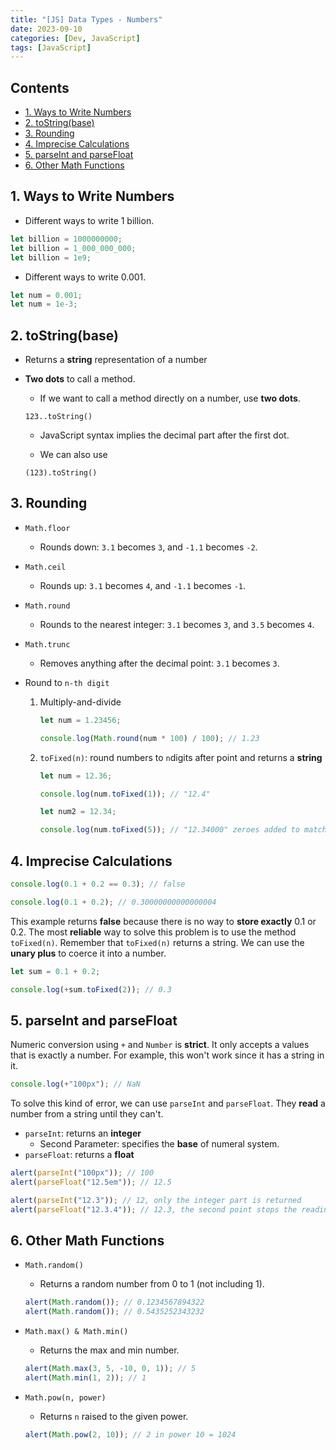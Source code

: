 ```yaml
---
title: "[JS] Data Types - Numbers"
date: 2023-09-10
categories: [Dev, JavaScript]
tags: [JavaScript]
---
```


## Contents

- [1. Ways to Write Numbers](#1-ways-to-write-numbers)
- [2. toString(base)](#2-tostringbase)
- [3. Rounding](#3-rounding)
- [4. Imprecise Calculations](#4-imprecise-calculations)
- [5. parseInt and parseFloat](#5-parseint-and-parsefloat)
- [6. Other Math Functions](#6-other-math-functions)

## 1. Ways to Write Numbers

- Different ways to write 1 billion.

```jsx
let billion = 1000000000;
let billion = 1_000_000_000;
let billion = 1e9;
```

- Different ways to write 0.001.

```jsx
let num = 0.001;
let num = 1e-3;
```

## 2. toString(base)

- Returns a **string** representation of a number
- **Two dots** to call a method.

  - If we want to call a method directly on a number, use **two dots**.

  ```text
  123..toString()
  ```

  - JavaScript syntax implies the decimal part after the first dot.

  - We can also use

  ```text
  (123).toString()
  ```

## 3. Rounding

- `Math.floor`

  - Rounds down: `3.1` becomes `3`, and `-1.1` becomes `-2`.

- `Math.ceil`

  - Rounds up: `3.1` becomes `4`, and `-1.1` becomes `-1`.

- `Math.round`

  - Rounds to the nearest integer: `3.1` becomes `3`, and `3.5` becomes `4`.

- `Math.trunc`

  - Removes anything after the decimal point: `3.1` becomes `3`.

- Round to `n-th digit`

  1. Multiply-and-divide

     ```jsx
     let num = 1.23456;

     console.log(Math.round(num * 100) / 100); // 1.23
     ```

  2. `toFixed(n)`: round numbers to `n`digits after point and returns a **string**

     ```jsx
     let num = 12.36;

     console.log(num.toFixed(1)); // "12.4"

     let num2 = 12.34;

     console.log(num.toFixed(5)); // "12.34000" zeroes added to match exactly 5
     ```

## 4. Imprecise Calculations

```jsx
console.log(0.1 + 0.2 == 0.3); // false

console.log(0.1 + 0.2); // 0.30000000000000004
```

This example returns **false** because there is no way to **store exactly** 0.1 or 0.2. The most **reliable** way to solve this problem is to use the method `toFixed(n)`. Remember that `toFixed(n)` returns a string. We can use the **unary plus** to coerce it into a number.

```jsx
let sum = 0.1 + 0.2;

console.log(+sum.toFixed(2)); // 0.3
```

## 5. parseInt and parseFloat

Numeric conversion using `+` and `Number` is **strict**. It only accepts a values that is exactly a number. For example, this won't work since it has a string in it.

```jsx
console.log(+"100px"); // NaN
```

To solve this kind of error, we can use `parseInt` and `parseFloat`. They **read** a number from a string until they can't.

- `parseInt`: returns an **integer**
  - Second Parameter: specifies the **base** of numeral system.
- `parseFloat`: returns a **float**

```jsx
alert(parseInt("100px")); // 100
alert(parseFloat("12.5em")); // 12.5

alert(parseInt("12.3")); // 12, only the integer part is returned
alert(parseFloat("12.3.4")); // 12.3, the second point stops the reading
```

## 6. Other Math Functions

- `Math.random()`

  - Returns a random number from 0 to 1 (not including 1).

  ```jsx
  alert(Math.random()); // 0.1234567894322
  alert(Math.random()); // 0.5435252343232
  ```

- `Math.max() & Math.min()`

  - Returns the max and min number.

  ```jsx
  alert(Math.max(3, 5, -10, 0, 1)); // 5
  alert(Math.min(1, 2)); // 1
  ```

- `Math.pow(n, power)`
  - Returns `n` raised to the given power.
  ```jsx
  alert(Math.pow(2, 10)); // 2 in power 10 = 1024
  ```
